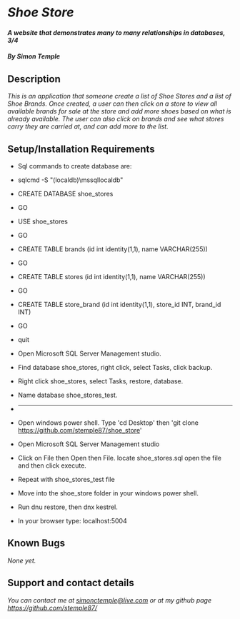 # _Shoe Store_
#### _A website that demonstrates many to many relationships in databases, 3/4_

#### _**By Simon Temple**_

## Description

_This is an application that someone create a list of Shoe Stores and a list of Shoe Brands. Once created, a user can then click on a store to view all available brands for sale at the store and add more shoes based on what is already available. The user can also click on brands and see what stores carry they are carried at, and can add more to the list._

## Setup/Installation Requirements

* Sql commands to create database are:
* sqlcmd -S "(localdb)\mssqllocaldb"
* CREATE DATABASE shoe_stores
* GO
* USE shoe_stores
* GO
* CREATE TABLE brands (id int identity(1,1), name VARCHAR(255))
* GO
* CREATE TABLE stores (id int identity(1,1), name VARCHAR(255))
* GO
* CREATE TABLE store_brand (id int identity(1,1), store_id INT, brand_id INT)
* GO
* quit
* Open Microsoft SQL Server Management studio.
* Find database shoe_stores, right click, select Tasks, click backup.
* Right click shoe_stores, select Tasks, restore, database.
* Name database shoe_stores_test.

* ----

* Open windows power shell. Type 'cd Desktop' then 'git clone https://github.com/stemple87/shoe_store'
* Open Microsoft SQL Server Management studio
* Click on File then Open then File. locate shoe_stores.sql open the file and then click execute.
* Repeat with shoe_stores_test file
* Move into the shoe_store folder in your windows power shell.
* Run dnu restore, then dnx kestrel.
* In your browser type: localhost:5004


## Known Bugs

_None yet._

## Support and contact details

_You can contact me at simonctemple@live.com or at my github page https://github.com/stemple87/_
